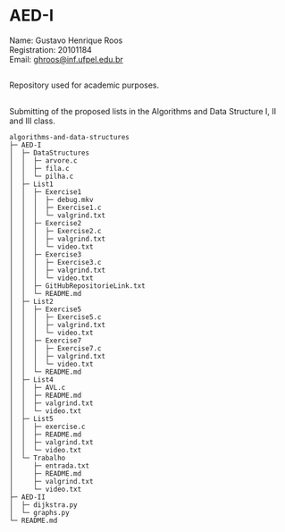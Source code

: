 # AED-I
Name: Gustavo Henrique Roos<br>
Registration: 20101184<br>
Email: ghroos@inf.ufpel.edu.br<br>
##
Repository used for academic purposes.
##
Submitting of the proposed lists in the Algorithms and Data Structure I, II and III class.</p>

```
algorithms-and-data-structures
├─ AED-I
│  ├─ DataStructures
│  │  ├─ arvore.c
│  │  ├─ fila.c
│  │  └─ pilha.c
│  ├─ List1
│  │  ├─ Exercise1
│  │  │  ├─ debug.mkv
│  │  │  ├─ Exercise1.c
│  │  │  └─ valgrind.txt
│  │  ├─ Exercise2
│  │  │  ├─ Exercise2.c
│  │  │  ├─ valgrind.txt
│  │  │  └─ video.txt
│  │  ├─ Exercise3
│  │  │  ├─ Exercise3.c
│  │  │  ├─ valgrind.txt
│  │  │  └─ video.txt
│  │  ├─ GitHubRepositorieLink.txt
│  │  └─ README.md
│  ├─ List2
│  │  ├─ Exercise5
│  │  │  ├─ Exercise5.c
│  │  │  ├─ valgrind.txt
│  │  │  └─ video.txt
│  │  ├─ Exercise7
│  │  │  ├─ Exercise7.c
│  │  │  ├─ valgrind.txt
│  │  │  └─ video.txt
│  │  └─ README.md
│  ├─ List4
│  │  ├─ AVL.c
│  │  ├─ README.md
│  │  ├─ valgrind.txt
│  │  └─ video.txt
│  ├─ List5
│  │  ├─ exercise.c
│  │  ├─ README.md
│  │  ├─ valgrind.txt
│  │  └─ video.txt
│  └─ Trabalho
│     ├─ entrada.txt
│     ├─ README.md
│     ├─ valgrind.txt
│     └─ video.txt
├─ AED-II
│  ├─ dijkstra.py
│  └─ graphs.py
└─ README.md

```